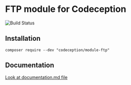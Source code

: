 # FTP module for Codeception

![Build Status](https://github.com/Codeception/module-ftp/workflows/CI/badge.svg)

## Installation

```
composer require --dev "codeception/module-ftp"
```

## Documentation

<a href="documentation.md">Look at documentation.md file</a>

